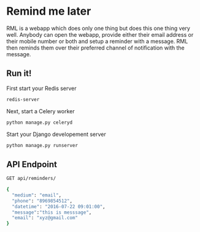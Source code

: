 # Remind me later

RML is a webapp which does only one thing but does this one thing very well. Anybody can open the webapp, provide either their email address or their mobile number or both and setup a reminder with a message. RML then reminds them over their preferred channel of notification with the message.

## Run it!

First start your Redis server
```sh
redis-server
```

Next, start a Celery worker
```sh
python manage.py celeryd
```

Start your Django developement server
```sh
python manage.py runserver
```

## API Endpoint

```sh
GET api/reminders/
```
```sh
{
  "medium": "email",
  "phone": "8969854512",
  "datetime": "2016-07-22 09:01:00",
  "message":"this is messsage",
  "email": "xyz@gmail.com"
}
```

